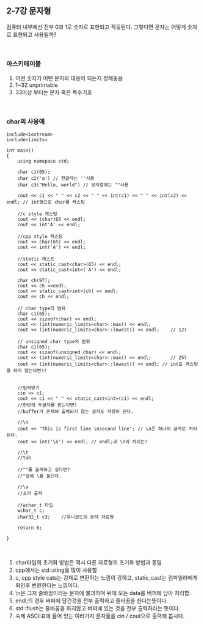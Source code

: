 ## 2-7강 문자형

컴퓨터 내부에선 전부 0과 1로 숫자로 표현되고 작동된다.
그렇다면 문자는 어떻게 숫자로 표현되고 사용될까?

<br>

### 아스키테이블 

1. 어떤 숫자가 어떤 문자와 대응이 되는지 정해놓음
2. 1~32 unprintable
3. 33이상 부터는 문자 혹은 특수기호

<br>

### char의 사용예

	include<iostream>
	include<limits>

	int main()
	{
		using namepace std;

		char c1(65);
		char c2('a') // 한글자는 ''사용
		char c3("Hello, world") // 문자열에는 ""사용
		
		cout << c1 << " " << c2 << " " << int(c1) << " " << int(c2) << endl; // int형으로 char를 캐스팅

		//c style 캐스팅
		cout << (char)65 << endl;
		cout << int'A' << endl;

		//cpp style 캐스팅
		cout << char(65) << endl;
		cout << int('A') << endl;

		//static 캐스트
		cout << static_cast<char>(65) << endl;
		cout << static_cast<int>('A') << endl;

		char ch(97);
		cout << ch <<endl;
		cout << static_cast<int>(ch) << endl;
		cout << ch << endl;

		// char type의 범위
		char c1(65);
		cout << sizeof(char) << endl;
		cout << (int)numeric_limits<char>::max() << endl;
		cout << (int)numeric_limits<char>::lowest() << endl;	// 127

		// unsigned char type의 범위
		char c1(65);
		cout << sizeof(unsigned char) << endl;
		cout << (int)numeric_limits<char>::max() << endl;		// 257
		cout << (int)numeric_limits<char>::lowest() << endl; // int로 캐스팅을 하지 않는다면??


		//입력받기
		cin >> c1;
		cout << c1 << " " << static_cast<int>(c1) << endl;
		//한번의 두글자를 받는다면?
		//buffer가 존재해 출력되지 않는 글자도 저장이 된다.

		//\n
		cout << "This is first line \nsecond line"; // \n은 하나의 글자로 처리된다.
		cout << int('\n') << endl; // endl;과 \n의 차이는?

		//\t
		//tab

		//""를 출력하고 싶다면?
		//"앞에 \를 붙인다.

		//\a
		//소리 출력

		//wchar_t 타입
		wchar_t c;
		char32_t c3;	//유니코드의 문자 자료형

		return 0;

	}
<br>

1. char타입의 초기화 방법은 역시 다른 자료형의 초기화 방법과 동일
2. cpp에서는 std::sting을 많이 사용함
3. c, cpp style cats는 강제로 변환하는 느낌이 강하고, static_cast는 컴파일러에게 확인후 변환한다는 느낌이다.
4. \n은 그저 줄바꿈이라는 문자에 불과하며 뒤에 오는 data를 버퍼에 담아 처리함.
5. endl;의 경우 버퍼에 담긴것을 전부 출력하고 줄바꿈을 한다는뜻이다.
6. std::flush는 줄바꿈을 하지않고 버퍼에 있는 것을 전부 출력하라는 뜻이다.
7. 숙제 ASCII표에 들어 있는 여러가지 문자들을 cin / cout으로 출력해 봅시다.
